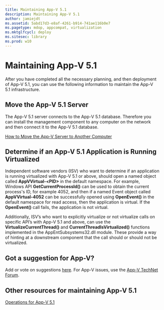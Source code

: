 ```yaml
---
title: Maintaining App-V 5.1
description: Maintaining App-V 5.1
author: jamiejdt
ms.assetid: 5abd17d3-e8af-4261-b914-741ae116b0e7
ms.pagetype: mdop, appcompat, virtualization
ms.mktglfcycl: deploy
ms.sitesec: library
ms.prod: w10
---
```



# Maintaining App-V 5.1


After you have completed all the necessary planning, and then deployment of App-V 5.1, you can use the following information to maintain the App-V 5.1 infrastructure.

## <a href="" id="move-the-app-v-5-1-server-"></a>Move the App-V 5.1 Server


The App-V 5.1 server connects to the App-V 5.1 database. Therefore you can install the management component to any computer on the network and then connect it to the App-V 5.1 database.

[How to Move the App-V Server to Another Computer](how-to-move-the-app-v-server-to-another-computer51.md)

## <a href="" id="determine-if-an-app-v-5-1-application-is-running-virtualized-"></a>Determine if an App-V 5.1 Application is Running Virtualized


Independent software vendors (ISV) who want to determine if an application is running virtualized with App-V 5.1 or above, should open a named object called **AppVVirtual-&lt;PID&gt;** in the default namespace. For example, Windows API **GetCurrentProcessId()** can be used to obtain the current process's ID, for example 4052, and then if a named Event object called **AppVVirtual-4052** can be successfully opened using **OpenEvent()** in the default namespace for read access, then the application is virtual. If the **OpenEvent()** call fails, the application is not virtual.

Additionally, ISV’s who want to explicitly virtualize or not virtualize calls on specific API’s with App-V 5.1 and above, can use the **VirtualizeCurrentThread()** and **CurrentThreadIsVirtualized()** functions implemented in the AppEntSubsystems32.dll module. These provide a way of hinting at a downstream component that the call should or should not be virtualized.

## Got a suggestion for App-V?


Add or vote on suggestions [here](http://appv.uservoice.com/forums/280448-microsoft-application-virtualization). For App-V issues, use the [App-V TechNet Forum](https://social.technet.microsoft.com/Forums/home?forum=mdopappv).

## Other resources for maintaining App-V 5.1


[Operations for App-V 5.1](operations-for-app-v-51.md)

 

 





